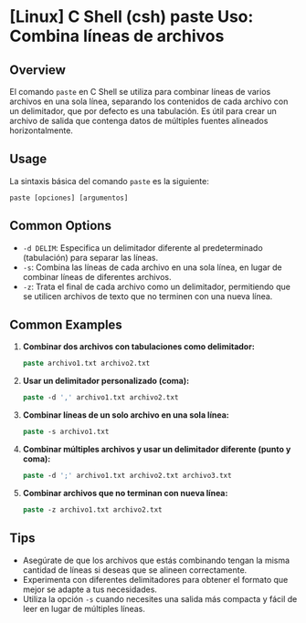 # [Linux] C Shell (csh) paste Uso: Combina líneas de archivos

## Overview
El comando `paste` en C Shell se utiliza para combinar líneas de varios archivos en una sola línea, separando los contenidos de cada archivo con un delimitador, que por defecto es una tabulación. Es útil para crear un archivo de salida que contenga datos de múltiples fuentes alineados horizontalmente.

## Usage
La sintaxis básica del comando `paste` es la siguiente:

```
paste [opciones] [argumentos]
```

## Common Options
- `-d DELIM`: Especifica un delimitador diferente al predeterminado (tabulación) para separar las líneas.
- `-s`: Combina las líneas de cada archivo en una sola línea, en lugar de combinar líneas de diferentes archivos.
- `-z`: Trata el final de cada archivo como un delimitador, permitiendo que se utilicen archivos de texto que no terminen con una nueva línea.

## Common Examples

1. **Combinar dos archivos con tabulaciones como delimitador:**
   ```csh
   paste archivo1.txt archivo2.txt
   ```

2. **Usar un delimitador personalizado (coma):**
   ```csh
   paste -d ',' archivo1.txt archivo2.txt
   ```

3. **Combinar líneas de un solo archivo en una sola línea:**
   ```csh
   paste -s archivo1.txt
   ```

4. **Combinar múltiples archivos y usar un delimitador diferente (punto y coma):**
   ```csh
   paste -d ';' archivo1.txt archivo2.txt archivo3.txt
   ```

5. **Combinar archivos que no terminan con nueva línea:**
   ```csh
   paste -z archivo1.txt archivo2.txt
   ```

## Tips
- Asegúrate de que los archivos que estás combinando tengan la misma cantidad de líneas si deseas que se alineen correctamente.
- Experimenta con diferentes delimitadores para obtener el formato que mejor se adapte a tus necesidades.
- Utiliza la opción `-s` cuando necesites una salida más compacta y fácil de leer en lugar de múltiples líneas.